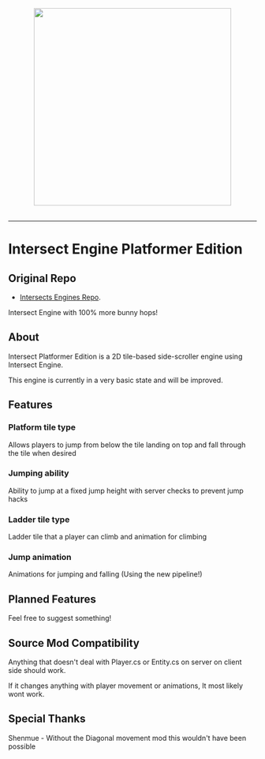 <div align="center">
  <img width="400" src="https://i.imgur.com/1IecyhN.png"><br><br>
</div>

-----------------

# Intersect Engine Platformer Edition

## Original Repo

 * [Intersects Engines Repo](https://github.com/AscensionGameDev/Intersect-Engine).

Intersect Engine with 100% more bunny hops!

## About

Intersect Platformer Edition is a 2D tile-based side-scroller engine using Intersect Engine.

This engine is currently in a very basic state and will be improved.

## Features

### Platform tile type

Allows players to jump from below the tile landing on top and fall through the tile when desired

### Jumping ability

Ability to jump at a fixed jump height with server checks to prevent jump hacks

### Ladder tile type

Ladder tile that a player can climb and animation for climbing

### Jump animation

Animations for jumping and falling (Using the new pipeline!)

## Planned Features

Feel free to suggest something!

## Source Mod Compatibility

Anything that doesn't deal with Player.cs or Entity.cs on server on client side should work.

If it changes anything with player movement or animations, It most likely wont work.

## Special Thanks

Shenmue - Without the Diagonal movement mod this wouldn't have been possible


